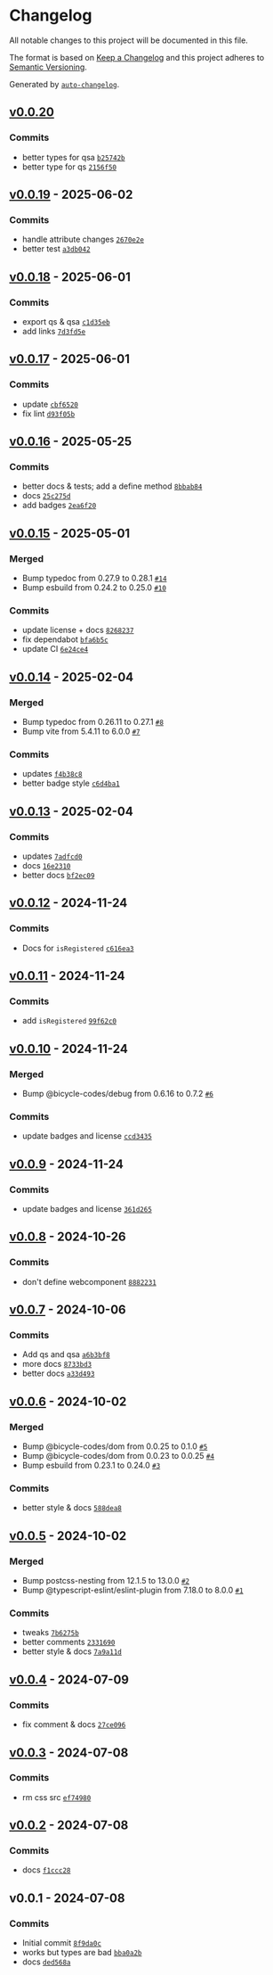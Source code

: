 # Changelog

All notable changes to this project will be documented in this file.

The format is based on [Keep a Changelog](https://keepachangelog.com/en/1.0.0/)
and this project adheres to [Semantic Versioning](https://semver.org/spec/v2.0.0.html).

Generated by [`auto-changelog`](https://github.com/CookPete/auto-changelog).

## [v0.0.20](https://github.com/substrate-system/web-component/compare/v0.0.19...v0.0.20)

### Commits

- better types for qsa [`b25742b`](https://github.com/substrate-system/web-component/commit/b25742bc7342638271116f98b80ed47fe6c75a1d)
- better type for qs [`2156f50`](https://github.com/substrate-system/web-component/commit/2156f509b03a5daa87f78a9c68818e679c58c0f0)

## [v0.0.19](https://github.com/substrate-system/web-component/compare/v0.0.18...v0.0.19) - 2025-06-02

### Commits

- handle attribute changes [`2670e2e`](https://github.com/substrate-system/web-component/commit/2670e2ec59fc3e26765adc28f488c8c4cec46e82)
- better test [`a3db042`](https://github.com/substrate-system/web-component/commit/a3db0423f3ffa9ff2baa6d6164f7fb19e9caaca1)

## [v0.0.18](https://github.com/substrate-system/web-component/compare/v0.0.17...v0.0.18) - 2025-06-01

### Commits

- export qs & qsa [`c1d35eb`](https://github.com/substrate-system/web-component/commit/c1d35eb3a891f4013645544d256f12090a117156)
- add links [`7d3fd5e`](https://github.com/substrate-system/web-component/commit/7d3fd5ec7cfb88e80ae7f9aa0308ad7044561582)

## [v0.0.17](https://github.com/substrate-system/web-component/compare/v0.0.16...v0.0.17) - 2025-06-01

### Commits

- update [`cbf6520`](https://github.com/substrate-system/web-component/commit/cbf6520916329913a27ce68e71555e7c8f977d4e)
- fix lint [`d93f05b`](https://github.com/substrate-system/web-component/commit/d93f05bd672f476a34624b359b3cd749d120626b)

## [v0.0.16](https://github.com/substrate-system/web-component/compare/v0.0.15...v0.0.16) - 2025-05-25

### Commits

- better docs & tests; add a define method [`8bbab84`](https://github.com/substrate-system/web-component/commit/8bbab84ffc2ddc6e54ea71c7608ca17700aa13b1)
- docs [`25c275d`](https://github.com/substrate-system/web-component/commit/25c275dc7e35c29267d75b6babf22b97a864e4ee)
- add badges [`2ea6f20`](https://github.com/substrate-system/web-component/commit/2ea6f202288da17f8955dcbaff0d229cb2e59a74)

## [v0.0.15](https://github.com/substrate-system/web-component/compare/v0.0.14...v0.0.15) - 2025-05-01

### Merged

- Bump typedoc from 0.27.9 to 0.28.1 [`#14`](https://github.com/substrate-system/web-component/pull/14)
- Bump esbuild from 0.24.2 to 0.25.0 [`#10`](https://github.com/substrate-system/web-component/pull/10)

### Commits

- update license + docs [`8268237`](https://github.com/substrate-system/web-component/commit/826823720993dfdfcd695dace112856d65976cd0)
- fix dependabot [`bfa6b5c`](https://github.com/substrate-system/web-component/commit/bfa6b5c1bf06fd6317c63e9c90059d209e0a0ab8)
- update CI [`6e24ce4`](https://github.com/substrate-system/web-component/commit/6e24ce4c815ec7cd86851aa4af3da5b671138849)

## [v0.0.14](https://github.com/substrate-system/web-component/compare/v0.0.13...v0.0.14) - 2025-02-04

### Merged

- Bump typedoc from 0.26.11 to 0.27.1 [`#8`](https://github.com/substrate-system/web-component/pull/8)
- Bump vite from 5.4.11 to 6.0.0 [`#7`](https://github.com/substrate-system/web-component/pull/7)

### Commits

- updates [`f4b38c8`](https://github.com/substrate-system/web-component/commit/f4b38c86f985093ad9b063d307d5eeb2d41b6ba3)
- better badge style [`c6d4ba1`](https://github.com/substrate-system/web-component/commit/c6d4ba1dec7e715f8344e2fc5fc2567ff79f1eb4)

## [v0.0.13](https://github.com/substrate-system/web-component/compare/v0.0.12...v0.0.13) - 2025-02-04

### Commits

- updates [`7adfcd0`](https://github.com/substrate-system/web-component/commit/7adfcd0d21959222463d5aaf932782c3e182434e)
- docs [`16e2310`](https://github.com/substrate-system/web-component/commit/16e23101351d59e64aa12fc926169cd7e5c6e709)
- better docs [`bf2ec09`](https://github.com/substrate-system/web-component/commit/bf2ec0926f8df9e3c7663e01212f2834e556cf41)

## [v0.0.12](https://github.com/substrate-system/web-component/compare/v0.0.11...v0.0.12) - 2024-11-24

### Commits

- Docs for `isRegistered` [`c616ea3`](https://github.com/substrate-system/web-component/commit/c616ea36bae7904889935f25d43f85d9b521b750)

## [v0.0.11](https://github.com/substrate-system/web-component/compare/v0.0.10...v0.0.11) - 2024-11-24

### Commits

- add `isRegistered` [`99f62c0`](https://github.com/substrate-system/web-component/commit/99f62c0b6f3d0d78e85366831b175e861798b2fd)

## [v0.0.10](https://github.com/substrate-system/web-component/compare/v0.0.9...v0.0.10) - 2024-11-24

### Merged

- Bump @bicycle-codes/debug from 0.6.16 to 0.7.2 [`#6`](https://github.com/substrate-system/web-component/pull/6)

### Commits

- update badges and license [`ccd3435`](https://github.com/substrate-system/web-component/commit/ccd3435613cccae7f6e3d6fd3e0153b0446951c6)

## [v0.0.9](https://github.com/substrate-system/web-component/compare/v0.0.8...v0.0.9) - 2024-11-24

### Commits

- update badges and license [`361d265`](https://github.com/substrate-system/web-component/commit/361d265caca94b78734dd58c8b4d196d8a4f1502)

## [v0.0.8](https://github.com/substrate-system/web-component/compare/v0.0.7...v0.0.8) - 2024-10-26

### Commits

- don't define webcomponent [`8882231`](https://github.com/substrate-system/web-component/commit/88822317f0871096b2d93220eb22937126dc1d8d)

## [v0.0.7](https://github.com/substrate-system/web-component/compare/v0.0.6...v0.0.7) - 2024-10-06

### Commits

- Add qs and qsa [`a6b3bf8`](https://github.com/substrate-system/web-component/commit/a6b3bf82958839a6c36c821760819aa1cc0b1b69)
- more docs [`8733bd3`](https://github.com/substrate-system/web-component/commit/8733bd31c3d449c962fe0eb99726281fea119693)
- better docs [`a33d493`](https://github.com/substrate-system/web-component/commit/a33d49366aab4e6bae3b5ce30830c16263d18572)

## [v0.0.6](https://github.com/substrate-system/web-component/compare/v0.0.5...v0.0.6) - 2024-10-02

### Merged

- Bump @bicycle-codes/dom from 0.0.25 to 0.1.0 [`#5`](https://github.com/substrate-system/web-component/pull/5)
- Bump @bicycle-codes/dom from 0.0.23 to 0.0.25 [`#4`](https://github.com/substrate-system/web-component/pull/4)
- Bump esbuild from 0.23.1 to 0.24.0 [`#3`](https://github.com/substrate-system/web-component/pull/3)

### Commits

- better style & docs [`588dea8`](https://github.com/substrate-system/web-component/commit/588dea86052d358c1b632eb1ff7388341b18c525)

## [v0.0.5](https://github.com/substrate-system/web-component/compare/v0.0.4...v0.0.5) - 2024-10-02

### Merged

- Bump postcss-nesting from 12.1.5 to 13.0.0 [`#2`](https://github.com/substrate-system/web-component/pull/2)
- Bump @typescript-eslint/eslint-plugin from 7.18.0 to 8.0.0 [`#1`](https://github.com/substrate-system/web-component/pull/1)

### Commits

- tweaks [`7b6275b`](https://github.com/substrate-system/web-component/commit/7b6275b1587a44b636908f8f17d7bade126da124)
- better comments [`2331690`](https://github.com/substrate-system/web-component/commit/233169089000c1b1086521aedf286cea64f711ef)
- better style & docs [`7a9a11d`](https://github.com/substrate-system/web-component/commit/7a9a11d2b0ce60e0fd849a3c530e35a680e2e62b)

## [v0.0.4](https://github.com/substrate-system/web-component/compare/v0.0.3...v0.0.4) - 2024-07-09

### Commits

- fix comment & docs [`27ce096`](https://github.com/substrate-system/web-component/commit/27ce0968e6c0a45e6237de663316e0166d70a201)

## [v0.0.3](https://github.com/substrate-system/web-component/compare/v0.0.2...v0.0.3) - 2024-07-08

### Commits

- rm css src [`ef74980`](https://github.com/substrate-system/web-component/commit/ef7498010d244fcf99fbc6f750dd21185ea2e400)

## [v0.0.2](https://github.com/substrate-system/web-component/compare/v0.0.1...v0.0.2) - 2024-07-08

### Commits

- docs [`f1ccc28`](https://github.com/substrate-system/web-component/commit/f1ccc280e8144dee840bd9ec4dc68578c6e727ba)

## v0.0.1 - 2024-07-08

### Commits

- Initial commit [`8f9da0c`](https://github.com/substrate-system/web-component/commit/8f9da0c49b4da6330dbfe7a167e953dd7913a18e)
- works but types are bad [`bba0a2b`](https://github.com/substrate-system/web-component/commit/bba0a2b3e6c2002d1e46075a5c9b9aadb19853bd)
- docs [`ded568a`](https://github.com/substrate-system/web-component/commit/ded568a763ee5fab54f289636223d5c3bb46e91e)
